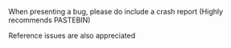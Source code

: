 When presenting a bug, please do include a crash report (Highly recommends PASTEBIN)

Reference issues are also appreciated
